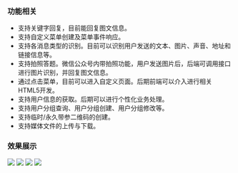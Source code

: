 ### 功能相关
- 支持关键字回复，目前能回复图文信息。 
- 支持自定义菜单创建及菜单事件响应。 
- 支持各消息类型的识别。目前可以识别用户发送的文本、图片、声音、地址和链接信息等。
- 支持拍照答题。微信公众号内带拍照功能，用户发送图片后，后端可调用接口进行图片识别，并回复图文信息。 
- 通过点击菜单，目前可以进入自定义页面。后期前端可以介入进行相关HTML5开发。 
- 支持用户信息的获取。后期可以进行个性化业务处理。
- 支持用户分组查询、用户分组创建、用户分组修改等。
- 支持临时/永久带参二维码的创建。
- 支持媒体文件的上传与下载。

### 效果展示 
![](http://7xvfir.com1.z0.glb.clouddn.com/%E5%BE%AE%E4%BF%A1%E5%85%AC%E4%BC%97%E5%8F%B7%E5%BC%80%E5%8F%91/1.png)
![](http://7xvfir.com1.z0.glb.clouddn.com/%E5%BE%AE%E4%BF%A1%E5%85%AC%E4%BC%97%E5%8F%B7%E5%BC%80%E5%8F%91/3.png)
![](http://7xvfir.com1.z0.glb.clouddn.com/%E5%BE%AE%E4%BF%A1%E5%85%AC%E4%BC%97%E5%8F%B7%E5%BC%80%E5%8F%91/4.png)
![](http://7xvfir.com1.z0.glb.clouddn.com/%E5%BE%AE%E4%BF%A1%E5%85%AC%E4%BC%97%E5%8F%B7%E5%BC%80%E5%8F%91/2.png)
